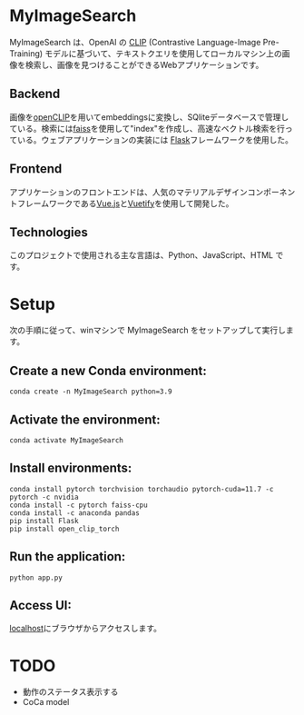 # MyImageSearch

MyImageSearch は、OpenAI の [CLIP](https://openai.com/index/clip/) (Contrastive Language-Image Pre-Training) モデルに基づいて、テキストクエリを使用してローカルマシン上の画像を検索し、画像を見つけることができるWebアプリケーションです。

## Backend
画像を[openCLIP](https://github.com/mlfoundations/open_clip)を用いてembeddingsに変換し、SQliteデータベースで管理している。検索には[faiss](https://github.com/facebookresearch/faiss)を使用して"index"を作成し、高速なベクトル検索を行っている。ウェブアプリケーションの実装には [Flask](https://flask.palletsprojects.com/en/3.0.x/)フレームワークを使用した。

## Frontend
アプリケーションのフロントエンドは、人気のマテリアルデザインコンポーネントフレームワークである[Vue.js](https://vuejs.org/)と[Vuetify](https://vuetifyjs.com/en/)を使用して開発した。

## Technologies
このプロジェクトで使用される主な言語は、Python、JavaScript、HTML です。

# Setup
次の手順に従って、winマシンで MyImageSearch をセットアップして実行します。
## Create a new Conda environment:
```
conda create -n MyImageSearch python=3.9
```
## Activate the environment:
```
conda activate MyImageSearch
```

## Install environments:
```
conda install pytorch torchvision torchaudio pytorch-cuda=11.7 -c pytorch -c nvidia
conda install -c pytorch faiss-cpu
conda install -c anaconda pandas
pip install Flask
pip install open_clip_torch
```
## Run the application:
```
python app.py
```
## Access UI:
[localhost](http://localhost)にブラウザからアクセスします。

# TODO
- 動作のステータス表示する
- CoCa model
